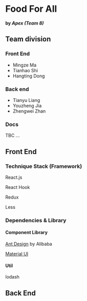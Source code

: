 # Food For All
**by *Apex (Team 8)***

## Team division

### Front End

- Mingze Ma
- Tianhao Shi
- Hangting Dong

### Back end

- Tianyu Liang
- Youzheng Jia
- Zhengwei Zhan

### Docs
TBC ...

## Front End

### Technique Stack (Framework)

React.js

React Hook

Redux

Less

### Dependencies & Library

#### Component Library

[Ant Design](https://ant.design/components/overview-cn/) by Alibaba

[Material UI](https://mui.com/getting-started/installation/)

#### Util

lodash

## Back End
